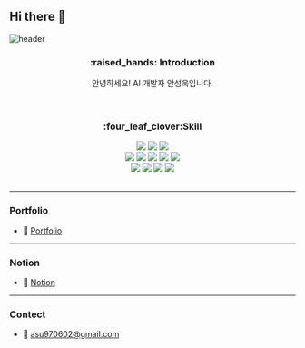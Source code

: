 ## Hi there 👋

<!--
**Sungwook-An/Sungwook-An** is a ✨ _special_ ✨ repository because its `README.md` (this file) appears on your GitHub profile.

Here are some ideas to get you started:

- 🔭 I’m currently working on ...
- 🌱 I’m currently learning ...
- 👯 I’m looking to collaborate on ...
- 🤔 I’m looking for help with ...
- 💬 Ask me about ...
- 📫 How to reach me: ...
- 😄 Pronouns: ...
- ⚡ Fun fact: ...
-->

<!-- 헤더 -->
![header](https://capsule-render.vercel.app/api?type=slice&color=auto&height=200&section=header&text=Hello&desc=I'm%20Sungwook&fontSize=60&rotate=14&fontAlignY=25&fontAlign=75&descAlignY=43&descAlign=80&&animation=twinkling)

<div align=center>
<!--소개-->
<h3>:raised_hands: Introduction </h3>
안녕하세요! AI 개발자 안성욱입니다. <br/>
<!-- 저는 Computer Vision분야 중 3D vision에 관심이 많으며<br>
현재는 3D Perception, 3D Reconstruction을 공부중입니다! -->
<br/><br/>
 <!--기술스택-->
   <h3>:four_leaf_clover:Skill </h3>
  <!--languages-->
  <img src="https://img.shields.io/badge/Python-FFD43B?style=for-the-badge&logo=python&logoColor=blue"/>
  <img src="https://img.shields.io/badge/C%2B%2B-00599C?style=for-the-badge&logo=c%2B%2B&logoColor=white"/>
  <img src="https://img.shields.io/badge/JavaScript-F7DF1E?style=for-the-badge&logo=c%2B%2B&logoColor=white"/>
  <br/>
  <!--ai-->
  <img src="https://img.shields.io/badge/PyTorch-EE4C2C?style=for-the-badge&logo=PyTorch&logoColor=white"/>
  <img src="https://img.shields.io/badge/TensorFlow-FF6F00?style=for-the-badge&logo=TensorFlow&logoColor=white"/>
  <img src="https://img.shields.io/badge/Keras-D00000?style=for-the-badge&logo=Keras&logoColor=white"/>
  <img src="https://img.shields.io/badge/scikit_learn-F7931E?style=for-the-badge&logo=scikit-learn&logoColor=white"/>
  <img src="https://img.shields.io/badge/OpenCV-27338e?style=for-the-badge&logo=OpenCV&logoColor=white"/>
  <br/>
  <!--언어 및 툴 -->
  <img src="https://img.shields.io/badge/Notion-000000?style=for-the-badge&logo=notion&logoColor=white"/>
  <img src="https://img.shields.io/badge/Weights_&_Biases-FFBE00?style=for-the-badge&logo=WeightsAndBiases&logoColor=white"/>
  <img src="https://img.shields.io/badge/docker-257bd6?style=for-the-badge&logo=docker&logoColor=white"/>
  <img src="https://img.shields.io/badge/hugging%20face-FFD21E?style=for-the-badge&logo=Hugging%20Face&logoColor=white"/>
<br/><br/>
</div>

---
### Portfolio
- 🌱 [Portfolio](https://drive.google.com/drive/u/0/folders/1AcqFObX7cpEPxpuG5d4m15nGsMR9Ztfx)
---
### Notion
- 📖 [Notion](https://simplistic-meteor-5a1.notion.site/Sungwook-Ahn-382558b0371d46b59372c065735145d3?pvs=4)
---
### Contect
- 📨 asu970602@gmail.com
